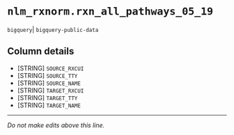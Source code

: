 # `nlm_rxnorm.rxn_all_pathways_05_19`
`bigquery`| `bigquery-public-data`

## Column details
* [STRING]    `SOURCE_RXCUI`
* [STRING]    `SOURCE_TTY`
* [STRING]    `SOURCE_NAME`
* [STRING]    `TARGET_RXCUI`
* [STRING]    `TARGET_TTY`
* [STRING]    `TARGET_NAME`

-------------------------------------------------------------------------------
*Do not make edits above this line.*
